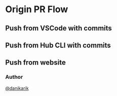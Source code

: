 # Origin PR Flow

## Push from VSCode with commits

## Push from Hub CLI with commits

## Push from website

### Author

[@danikarik](https://github.com/danikarik)
